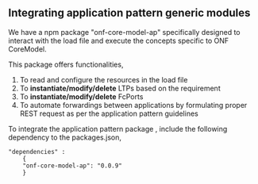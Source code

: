 ## Integrating application pattern generic modules 

We have a npm package "onf-core-model-ap" specifically designed to interact with the load file and execute the concepts specific to ONF CoreModel. 

This package offers functionalities, 
1.	To read and configure the resources in the load file
2.	To **instantiate/modify/delete** LTPs based on the requirement
3.	To **instantiate/modify/delete** FcPorts 
4.	To automate forwardings between applications by formulating proper REST request as per the application pattern guidelines

To integrate the application pattern package , include the following dependency to the packages.json, 

```
"dependencies" :
    {    
    "onf-core-model-ap": "0.0.9"
    }
```